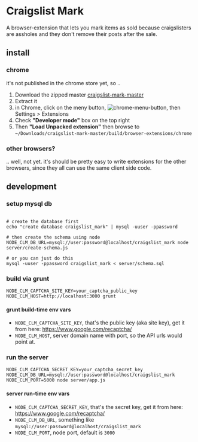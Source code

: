 # Craigslist Mark

A browser-extension that lets you mark items as sold because craigslisters are assholes and they don't remove their posts after the sale.

## install

### chrome

it's not published in the chrome store yet, so ..

1. Download the zipped master [craigslist-mark-master](https://github.com/akhoury/craigslist-mark/archive/master.zip)
2. Extract it
2. in Chrome, click on the meny button, ![chrome-menu-button](https://cloud.githubusercontent.com/assets/1398375/12699998/64676ae4-c79f-11e5-9dea-7bcd192f06d4.png), then Settings > Extensions
3. Check __"Developer mode"__ box on the top right
4. Then __"Load Unpacked extension"__ then browse to `~/Downloads/craigslist-mark-master/build/browser-extensions/chrome`

### other browsers?

.. well, not yet. it's should be pretty easy to write extensions for the other browsers, since they all can use the same client side code.


## development

### setup mysql db

```

# create the database first
echo "create database craigslist_mark" | mysql -uuser -ppassword

# then create the schema using node
NODE_CLM_DB_URL=mysql://user:password@localhost/craigslist_mark node server/create-schema.js

# or you can just do this
mysql -uuser -ppassword craigslist_mark < server/schema.sql

```

### build via grunt

```
NODE_CLM_CAPTCHA_SITE_KEY=your_captcha_public_key NODE_CLM_HOST=http://localhost:3000 grunt
```

#### grunt build-time env vars

* `NODE_CLM_CAPTCHA_SITE_KEY`, that's the public key (aka site key), get it from here: https://www.google.com/recaptcha/
* `NODE_CLM_HOST`, server domain name with port, so the API urls would point at.


### run the server

```
NODE_CLM_CAPTCHA_SECRET_KEY=your_captcha_secret_key NODE_CLM_DB_URL=mysql://user:password@localhost/craigslist_mark NODE_CLM_PORT=5000 node server/app.js
```

#### server run-time env vars

* `NODE_CLM_CAPTCHA_SECRET_KEY`, that's the secret key, get it from here: https://www.google.com/recaptcha/
* `NODE_CLM_DB_URL`, something like `mysql://user:password@localhost/craigslist_mark`
* `NODE_CLM_PORT`, node port, default is `3000`

